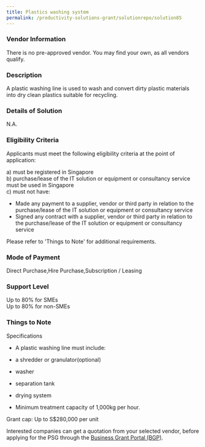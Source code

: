 ```yaml
---
title: Plastics washing system
permalink: /productivity-solutions-grant/solutionrepo/solution85
---
```


### Vendor Information
There is no pre-approved vendor. You may find your own, as all vendors qualify.

### Description

A plastic washing line is used to wash and convert dirty plastic materials into dry clean plastics suitable for recycling.

### Details of Solution

N.A.

### Eligibility Criteria

Applicants must meet the following eligibility criteria at the point of application:

a) must be registered in Singapore <br>
b) purchase/lease of the IT solution or equipment or consultancy service must be used in Singapore <br>
c) must not have:
- Made any payment to a supplier, vendor or third party in relation to the purchase/lease of the IT solution or equipment or consultancy service
- Signed any contract with a supplier, vendor or third party in relation to the purchase/lease of the IT solution or equipment or consultancy service

Please refer to 'Things to Note' for additional requirements.

### Mode of Payment
Direct Purchase,Hire Purchase,Subscription / Leasing

### Support Level
Up to 80% for SMEs <br>
Up to 80% for non-SMEs

### Things to Note
Specifications
- A plastic washing line must include:
- a shredder or granulator(optional)
- washer 
- separation tank
- drying system 
 
- Minimum treatment capacity of 1,000kg per hour.

Grant cap: Up to S$280,000 per unit

Interested companies can get a quotation from your selected vendor, before applying for the PSG through the <a target='_blank' href='https://www.businessgrants.gov.sg/'>Business Grant Portal (BGP)</a>.
